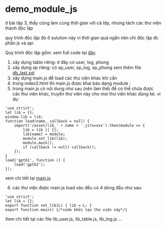 # demo_module_js

ở bài tập 3, thầy cũng làm cùng thời gian với cả lớp, nhưng tách các thư viện thành độc lập

quy trình độc lập đó ở sulution này vì thời gian quá ngắn nên chỉ độc lập đc phần js và api

Quy trình độc lập gồm: xem full code tại [đây](https://github.com/duycop/monitor_tnut/tree/bai_tap_3)
1. xây dựng table riêng: ở đây có user, log, phong
2. xây dựng sp riêng: có sp_user, sp_log, sp_phong xem thêm file [db_last.sql](https://github.com/duycop/monitor_tnut/blob/bai_tap_3/web_monitor_tnut/db/db_last.sql)
3. xây dựng main.js để load các thư viện khác khi cần
4. trong index3.html thì main.js được khai báo dạng module : <script type="module" src="/asset/main.js"></script>
5. trong main.js có nội dung như sau (nên làm thế) để có thể chứa được các thư viện khác, truyền thư viện này cho mọi thư viện khác dùng ké.
ví dụ:
> 
    'use strict';
    let lib = {};
    window.lib = lib;
    function load(name, callback = null) {
    	import('/asset/lib_' + name + '.js?x=xxx').then(module => {
    		lib = lib || {};
    		lib[name] = module;
    		module.set_lib(lib);
    		module.main();
    		if (callback != null) callback();
    	});
    }
    load('gptb1', function () {
    	load('gptb2');
    });

  xem chi tiết tại [main.js](https://github.com/duycop/monitor_tnut/blob/bai_tap_3/web_monitor_tnut/asset/main.js)

6. các thư viện được main.js load vào đều có 4 dòng đầu như sau:
  > 
    ﻿'use strict';
    let lib = {};
    export function set_lib(L) { lib = L; }
    export function main() {/*code khởi tạo thư viện này*/}
> 
Xem chi tiết tại các file lib_user.js, lib_table.js, lib_log.js ...
